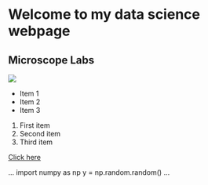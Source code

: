 # Welcome to my data science webpage
## Microscope Labs 
<img src="https://api.hub.jhu.edu/factory/sites/default/files/styles/full_width/public/electron_microscope_030121.jpg">

- Item 1
- Item 2
- Item 3

1. First item
2. Second item
3. Third item



[Click here](https://mpcr.lab.com)

...
import numpy as np
y = np.random.random()
...

